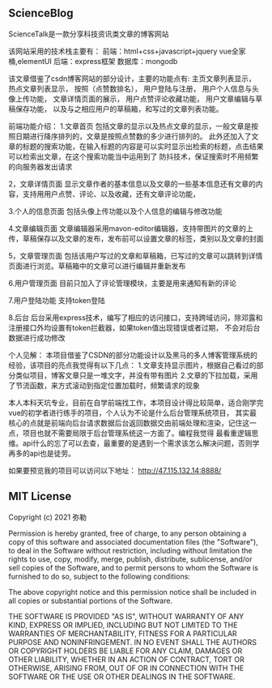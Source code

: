 ## ScienceBlog
ScienceTalk是一款分享科技资讯类文章的博客网站

该网站采用的技术栈主要有：
前端：html+css+javascript+jquery
vue全家桶,elementUI
后端：express框架
数据库：mongodb

该文章借鉴了csdn博客网站的部分设计，主要的功能点有:
主页文章列表显示，
热点文章列表显示，
按照（点赞数排名），
用户登陆与注册，
用户个人信息与头像上传功能，
文章详情页面的展示，
用户点赞评论收藏功能，
用户文章编辑与草稿保存功能，
以及与之相应用户的草稿箱，和写过的文章列表功能。

前端功能介绍：
1.文章首页
包括文章的显示以及热点文章的显示，一般文章是按照日期进行降序排列的，文章是按照点赞数的多少进行排列的。
此外还加入了文章的标题的搜索功能，在输入标题的内容是可以实时显示出检索的标题，点击结果可以检索出文章，在这个搜索功能当中运用到了
防抖技术，保证搜索时不用频繁的向服务器发出请求

2，文章详情页面
显示文章作者的基本信息以及文章的一些基本信息还有文章的内容，支持用用户点赞、评论、以及收藏，还有文章评论功能，

3.个人的信息页面
包括头像上传功能以及个人信息的编辑与修改功能

4.文章编辑页面
文章编辑器采用mavon-editor编辑器，支持带图片的文章的上传，草稿保存以及文章的发布，发布前可以设置文章的标签，类别以及文章的封面

5，文章管理页面
包括该用户写过的文章和草稿箱，已写过的文章可以跳转到详情页面进行浏览。草稿箱中的文章可以进行编辑并重新发布

6.用户管理页面
目前只加入了评论管理模块，主要是用来通知有新的评论

7.用户登陆功能
支持token登陆

8.后台
后台采用express技术，编写了相应的访问接口，支持跨域访问，除邓露和注册接口外均设置有token拦截器，如果token值出现错误或者过期，
不会对后台数据进行成功修改

个人见解：
本项目借鉴了CSDN的部分功能设计以及黑马的多人博客管理系统的经验，该项目的亮点我觉得有以下几点：
1.文章支持显示图片，根据自己看过的部分类似项目，博客文章只是一堆文字，并没有带有图片
2.文章的下拉加载，采用了节流函数，来方式滚动到指定位置加载时，频繁请求的现象

本人本科天坑专业，目前在自学前端找工作，本项目设计得比较简单，适合刚学完vue的初学者进行练手的项目，个人认为不论是什么后台管理系统项目，
其实最核心的点就是前端向后台请求数据后台返回数据交由前端处理和渲染，记住这一点，项目也就不需要局限于后台管理系统这一方面了。编程我觉得
最看重逻辑思维。api什么的忘了可以去查，最重要的是遇到一个需求该怎么解决问题，否则学再多的api也是徒劳。

如果要预览我的项目可以访问以下地址：
http://47.115.132.14:8888/



## MIT License

Copyright (c) 2021 弥勒

Permission is hereby granted, free of charge, to any person obtaining a copy
of this software and associated documentation files (the "Software"), to deal
in the Software without restriction, including without limitation the rights
to use, copy, modify, merge, publish, distribute, sublicense, and/or sell
copies of the Software, and to permit persons to whom the Software is
furnished to do so, subject to the following conditions:

The above copyright notice and this permission notice shall be included in all
copies or substantial portions of the Software.

THE SOFTWARE IS PROVIDED "AS IS", WITHOUT WARRANTY OF ANY KIND, EXPRESS OR
IMPLIED, INCLUDING BUT NOT LIMITED TO THE WARRANTIES OF MERCHANTABILITY,
FITNESS FOR A PARTICULAR PURPOSE AND NONINFRINGEMENT. IN NO EVENT SHALL THE
AUTHORS OR COPYRIGHT HOLDERS BE LIABLE FOR ANY CLAIM, DAMAGES OR OTHER
LIABILITY, WHETHER IN AN ACTION OF CONTRACT, TORT OR OTHERWISE, ARISING FROM,
OUT OF OR IN CONNECTION WITH THE SOFTWARE OR THE USE OR OTHER DEALINGS IN THE
SOFTWARE.
